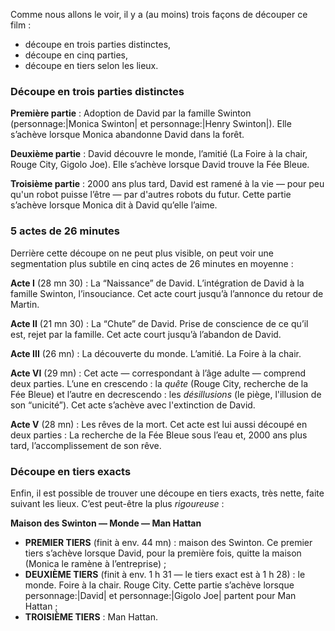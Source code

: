
Comme nous allons le voir, il y a (au moins) trois façons de découper ce film :

* découpe en trois parties distinctes,
* découpe en cinq parties,
* découpe en tiers selon les lieux.

### Découpe en trois parties distinctes

**Première partie** : Adoption de David par la famille Swinton (personnage:|Monica Swinton| et personnage:|Henry Swinton|). Elle s’achève lorsque Monica abandonne David dans la forêt.

**Deuxième partie** : David découvre le monde, l’amitié (La Foire à la chair, Rouge City, Gigolo Joe). Elle s’achève lorsque David trouve la Fée Bleue.

**Troisième partie** : 2000 ans plus tard, David est ramené à la vie —&nbsp;pour peu qu'un robot puisse l’être&nbsp;— par d'autres robots du futur. Cette partie s’achève lorsque Monica dit à David qu’elle l’aime.

### 5 actes de 26 minutes

Derrière cette découpe on ne peut plus visible, on peut voir une segmentation plus subtile en cinq actes de 26 minutes en moyenne&nbsp;:

**Acte I** (28 mn 30) : La “Naissance” de David. L’intégration de David à la famille Swinton, l’insouciance. Cet acte court jusqu’à l’annonce du retour de Martin.

**Acte II** (21 mn 30) : La “Chute” de David. Prise de conscience de ce qu’il est, rejet par la famille. Cet acte court jusqu’à l’abandon de David.

**Acte III** (26 mn) : La découverte du monde. L’amitié. La Foire à la chair.

**Acte VI** (29 mn) : Cet acte —&nbsp;correspondant à l’âge adulte&nbsp;— comprend deux parties. L’une en crescendo : la *quête* (Rouge City, recherche de la Fée Bleue) et l’autre en decrescendo : les *désillusions* (le piège, l'illusion de son “unicité”). Cet acte s’achève avec l'extinction de David.

**Acte V** (28 mn) : Les rêves de la mort. Cet acte est lui aussi découpé en deux parties : La recherche de la Fée Bleue sous l’eau et, 2000 ans plus tard, l’accomplissement de son rêve.

### Découpe en tiers exacts

Enfin, il est possible de trouver une découpe en tiers exacts, très nette, faite suivant les lieux. C’est peut-être la plus *rigoureuse*&nbsp;:

**Maison des Swinton — Monde — Man Hattan**

* **PREMIER TIERS** (finit à env. 44 mn) : maison des Swinton. Ce premier tiers s’achève lorsque David, pour la première fois, quitte la maison (Monica le ramène à l’entreprise)&nbsp;;
* **DEUXIÈME TIERS** (finit à env. 1 h 31 — le tiers exact est à 1 h 28) : le monde. Foire à la chair. Rouge City. Cette partie s’achève lorsque personnage:|David| et personnage:|Gigolo Joe| partent pour Man Hattan&nbsp;;
* **TROISIÈME TIERS** : Man Hattan.
